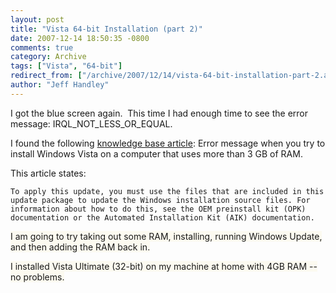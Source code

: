 ```yaml
---
layout: post
title: "Vista 64-bit Installation (part 2)"
date: 2007-12-14 18:50:35 -0800
comments: true
category: Archive
tags: ["Vista", "64-bit"]
redirect_from: ["/archive/2007/12/14/vista-64-bit-installation-part-2.aspx/"]
author: "Jeff Handley"
---
```

<!-- more -->
<p>I got the blue screen again.  This time I had enough time to see the error message: IRQL_NOT_LESS_OR_EQUAL.</p>  <p>I found the following <a href="http://support.microsoft.com/kb/929777">knowledge base article</a>: Error message when you try to install Windows Vista on a computer that uses more than 3 GB of RAM.</p>  <p>This article states:</p>  <p><code>To apply this update, you must use the files that are included in this update package to update the Windows installation source files. For information about how to do this, see the OEM preinstall kit (OPK) documentation or the Automated Installation Kit (AIK) documentation.</code></p>  <p><font style="background-color: #fcfaf0">I am going to try taking out some RAM, installing, running Windows Update, and then adding the RAM back in.</font></p>  <p><font style="background-color: #fcfaf0">I installed Vista Ultimate (32-bit) on my machine at home with 4GB RAM -- no problems.</font></p>
